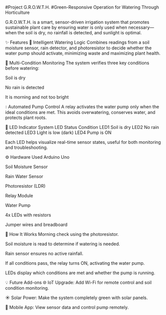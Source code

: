 #Project G.R.O.W.T.H.
#Green-Responsive Operation for Watering Through Horticulture

G.R.O.W.T.H. is a smart, sensor-driven irrigation system that promotes sustainable plant care by ensuring water is only used when necessary—when the soil is dry, no rainfall is detected, and sunlight is optimal.

✨ Features
🌱 Intelligent Watering Logic
Combines readings from a soil moisture sensor, rain detector, and photoresistor to decide whether the water pump should activate, minimizing waste and maximizing plant health.

🚨 Multi-Condition Monitoring
The system verifies three key conditions before watering:

Soil is dry

No rain is detected

It is morning and not too bright

💧 Automated Pump Control
A relay activates the water pump only when the ideal conditions are met. This avoids overwatering, conserves water, and protects plant roots.

🔆 LED Indicator System
LED	Status Condition
LED1	Soil is dry
LED2	No rain detected
LED3	Light is low (dark)
LED4	Pump is ON

Each LED helps visualize real-time sensor states, useful for both monitoring and troubleshooting.

⚙️ Hardware Used
Arduino Uno

Soil Moisture Sensor

Rain Water Sensor

Photoresistor (LDR)

Relay Module

Water Pump

4x LEDs with resistors

Jumper wires and breadboard

🚀 How It Works
Morning check using the photoresistor.

Soil moisture is read to determine if watering is needed.

Rain sensor ensures no active rainfall.

If all conditions pass, the relay turns ON, activating the water pump.

LEDs display which conditions are met and whether the pump is running.

💡 Future Add-ons
🌐 IoT Upgrade: Add Wi-Fi for remote control and soil condition monitoring.

☀️ Solar Power: Make the system completely green with solar panels.

📱 Mobile App: View sensor data and control pump remotely.

